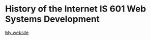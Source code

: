 # History of the Internet IS 601 Web Systems Development  

[My website](http://historyofinternet.eastus.azurecontainer.io)